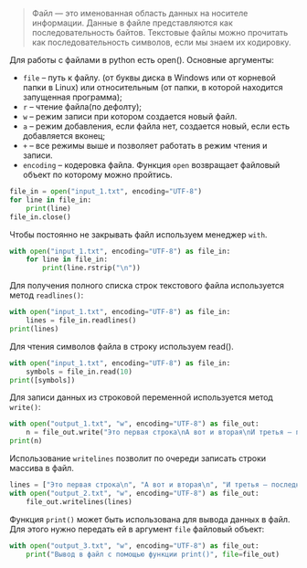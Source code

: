 >Файл — это именованная область данных на носителе информации. Данные в файле представляются как последовательность байтов. Текстовые файлы можно прочитать как последовательность символов, если мы знаем их кодировку.

Для работы с файлами в python есть open().
Основные аргументы:
- `file` – путь к файлу. (от буквы диска в Windows или от корневой папки в Linux) или относительным (от папки, в которой находится запущенная программа);
- `r` – чтение файла(по дефолту);
- `w` – режим записи при котором создается новый файл.
- `a` – режим добавления, если файла нет, создается новый, если есть добавляется вконец;
- `+` – все режимы выше и позволяет работать в режим чтения и записи.
- `encoding` – кодеровка файла.
Функция `open` возвращает файловый объект по которому можно пройтись. 
```python
file_in = open("input_1.txt", encoding="UTF-8")
for line in file_in:
    print(line)
file_in.close()
```
Чтобы постоянно не закрывать файл используем менеджер `with`.
```python
with open("input_1.txt", encoding="UTF-8") as file_in:
    for line in file_in:
        print(line.rstrip("\n"))
```

Для получения полного списка строк текстового файла используется метод `readlines()`:
```python
with open("input_1.txt", encoding="UTF-8") as file_in:
    lines = file_in.readlines()
print(lines)
```
Для чтения символов файла в строку используем read().
```python
with open("input_1.txt", encoding="UTF-8") as file_in:
    symbols = file_in.read(10)
print([symbols])
```

Для записи данных из строковой переменной используется метод `write()`:

```python
with open("output_1.txt", "w", encoding="UTF-8") as file_out:
    n = file_out.write("Это первая строка\nА вот и вторая\nИ третья — последняя\n")
print(n)
```

Использование `writelines` позволит по очереди записать строки массива в файл.
```python
lines = ["Это первая строка\n", "А вот и вторая\n", "И третья — последняя\n"]
with open("output_2.txt", "w", encoding="UTF-8") as file_out:
    file_out.writelines(lines)
```

Функция `print()` может быть использована для вывода данных в файл. Для этого нужно передать ей в аргумент `file` файловый объект:

```python
with open("output_3.txt", "w", encoding="UTF-8") as file_out:
    print("Вывод в файл с помощью функции print()", file=file_out)
```
